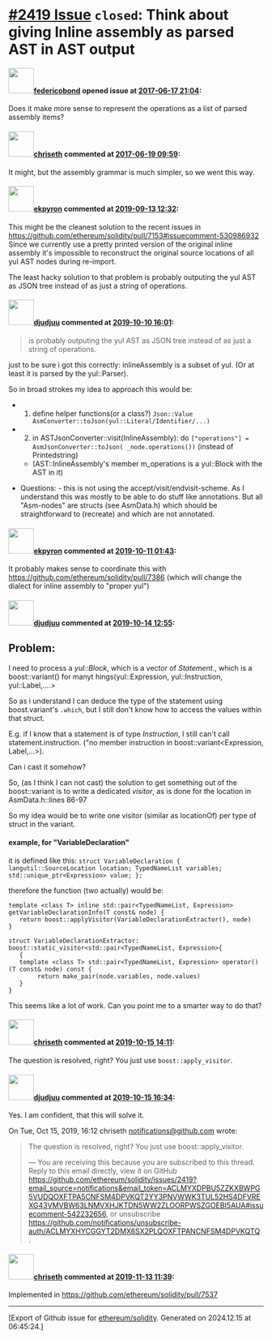# [\#2419 Issue](https://github.com/ethereum/solidity/issues/2419) `closed`: Think about giving Inline assembly as parsed AST in AST output

#### <img src="https://avatars.githubusercontent.com/u/138426?u=3117125771b06e3aa8da468c8f41e4038d717974&v=4" width="50">[federicobond](https://github.com/federicobond) opened issue at [2017-06-17 21:04](https://github.com/ethereum/solidity/issues/2419):

 Does it make more sense to represent the operations as a list of parsed assembly items?

#### <img src="https://avatars.githubusercontent.com/u/9073706?v=4" width="50">[chriseth](https://github.com/chriseth) commented at [2017-06-19 09:59](https://github.com/ethereum/solidity/issues/2419#issuecomment-309394604):

It might, but the assembly grammar is much simpler, so we went this way.

#### <img src="https://avatars.githubusercontent.com/u/1347491?v=4" width="50">[ekpyron](https://github.com/ekpyron) commented at [2019-09-13 12:32](https://github.com/ethereum/solidity/issues/2419#issuecomment-531219144):

This might be the cleanest solution to the recent issues in https://github.com/ethereum/solidity/pull/7153#issuecomment-530986932
Since we currently use a pretty printed version of the original inline assembly it's impossible to reconstruct the original source locations of all yul AST nodes during re-import.

The least hacky solution to that problem is probably outputing the yul AST as JSON tree instead of as just a string of operations.

#### <img src="https://avatars.githubusercontent.com/u/9882716?v=4" width="50">[djudjuu](https://github.com/djudjuu) commented at [2019-10-10 16:01](https://github.com/ethereum/solidity/issues/2419#issuecomment-540655610):

> is probably outputing the yul AST as JSON tree instead of as just a string of operations.

just to be sure i got this correctly: inlineAssembly is a subset of yul. (Or at least it is parsed by the yul::Parser). 

So in broad strokes my idea to approach this would be: 
- 1) define helper functions(or a class?) ```Json::Value AsmConverter::toJson(yul::Literal/Identifier/...)```
- 2) in ASTJsonConverter::visit(InlineAssembly): do 
```["operations"] = AsmJsonConverter::toJson( _node.operations())``` (instead of Printedstring)
  - (AST::InlineAssembly's member m_operations is a yul::Block with the AST in it)

- Questions:
      - this is not using the accept/visit/endvisit-scheme. As I understand this was mostly to be able to do stuff like annotations. But all "Asm-nodes" are structs (see AsmData.h) which should be straightforward to (recreate) and which are not annotated.

#### <img src="https://avatars.githubusercontent.com/u/1347491?v=4" width="50">[ekpyron](https://github.com/ekpyron) commented at [2019-10-11 01:43](https://github.com/ethereum/solidity/issues/2419#issuecomment-540864470):

It probably makes sense to coordinate this with https://github.com/ethereum/solidity/pull/7386 (which will change the dialect for inline assembly to "proper yul")

#### <img src="https://avatars.githubusercontent.com/u/9882716?v=4" width="50">[djudjuu](https://github.com/djudjuu) commented at [2019-10-14 12:55](https://github.com/ethereum/solidity/issues/2419#issuecomment-541660613):

## Problem:

I need to process a *yul::Block*, which is a vector of *Statement*., which is a boost::variant() for manyt hings(yul::Expression, yul::Instruction, yul::Label,....>

So as i understand I can deduce the type of the statement using boost.variant's ```.which```,
but I still don't know how to access the values within that struct.

E.g. if I know that a statement is of type *Instruction*, I still can't call 
statement.instruction. ("no member instruction in boost::variant<Expression, Label,...>).

Can i cast it somehow? 

So, (as I think I can not cast) the solution to get something out of the
boost::variant is to write a dedicated *visitor*, as is done for the location in AsmData.h::lines 86-97

So my idea would be to write one visitor (similar as locationOf) per type of struct in the variant.

#### example, for "VariableDeclaration" 

it is defined like this:
```struct VariableDeclaration { langutil::SourceLocation location; TypedNameList variables; std::unique_ptr<Expression> value; };```

therefore the function (two actually) would be:

```
template <class T> inline std::pair<TypedNameList, Expression> getVariableDeclarationInfo(T const& node) {
   return boost::applyVisitor(VariableDeclarationExtractor(), node) 
}

struct VariableDeclarationExtractor: boost::static_visitor<std::pair<TypedNameList, Expression>{
   {
   template <class T> std::pair<TypedNameList, Expression> operator()(T const& node) const {
        return make_pair(node.variables, node.values)
   }
}
```

This seems like a lot of work. Can you point me to a smarter way to do that?

#### <img src="https://avatars.githubusercontent.com/u/9073706?v=4" width="50">[chriseth](https://github.com/chriseth) commented at [2019-10-15 14:11](https://github.com/ethereum/solidity/issues/2419#issuecomment-542232656):

The question is resolved, right? You just use `boost::apply_visitor`.

#### <img src="https://avatars.githubusercontent.com/u/9882716?v=4" width="50">[djudjuu](https://github.com/djudjuu) commented at [2019-10-15 16:34](https://github.com/ethereum/solidity/issues/2419#issuecomment-542299737):

Yes. I am confident, that this will solve it.

On Tue, Oct 15, 2019, 16:12 chriseth <notifications@github.com> wrote:

> The question is resolved, right? You just use boost::apply_visitor.
>
> —
> You are receiving this because you are subscribed to this thread.
> Reply to this email directly, view it on GitHub
> <https://github.com/ethereum/solidity/issues/2419?email_source=notifications&email_token=ACLMYXDPBU5ZZKXBWPG5VUDQOXFTPA5CNFSM4DPVKQT2YY3PNVWWK3TUL52HS4DFVREXG43VMVBW63LNMVXHJKTDN5WW2ZLOORPWSZGOEBI5AUA#issuecomment-542232656>,
> or unsubscribe
> <https://github.com/notifications/unsubscribe-auth/ACLMYXHYCGGYT2DMX6SX2PLQOXFTPANCNFSM4DPVKQTQ>
> .
>

#### <img src="https://avatars.githubusercontent.com/u/9073706?v=4" width="50">[chriseth](https://github.com/chriseth) commented at [2019-11-13 11:39](https://github.com/ethereum/solidity/issues/2419#issuecomment-553366287):

Implemented in https://github.com/ethereum/solidity/pull/7537


-------------------------------------------------------------------------------



[Export of Github issue for [ethereum/solidity](https://github.com/ethereum/solidity). Generated on 2024.12.15 at 06:45:24.]
